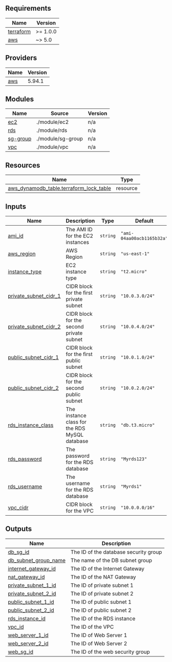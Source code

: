 

<!-- BEGIN_TF_DOCS -->
## Requirements

| Name | Version |
|------|---------|
| <a name="requirement_terraform"></a> [terraform](#requirement\_terraform) | >= 1.0.0 |
| <a name="requirement_aws"></a> [aws](#requirement\_aws) | ~> 5.0 |

## Providers

| Name | Version |
|------|---------|
| <a name="provider_aws"></a> [aws](#provider\_aws) | 5.94.1 |

## Modules

| Name | Source | Version |
|------|--------|---------|
| <a name="module_ec2"></a> [ec2](#module\_ec2) | ./module/ec2 | n/a |
| <a name="module_rds"></a> [rds](#module\_rds) | ./module/rds | n/a |
| <a name="module_sg-group"></a> [sg-group](#module\_sg-group) | ./module/sg-group | n/a |
| <a name="module_vpc"></a> [vpc](#module\_vpc) | ./module/vpc | n/a |

## Resources

| Name | Type |
|------|------|
| [aws_dynamodb_table.terraform_lock_table](https://registry.terraform.io/providers/hashicorp/aws/latest/docs/resources/dynamodb_table) | resource |

## Inputs

| Name | Description | Type | Default | Required |
|------|-------------|------|---------|:--------:|
| <a name="input_ami_id"></a> [ami\_id](#input\_ami\_id) | The AMI ID for the EC2 instances | `string` | `"ami-04aa00acb1165b32a"` | no |
| <a name="input_aws_region"></a> [aws\_region](#input\_aws\_region) | AWS Region | `string` | `"us-east-1"` | no |
| <a name="input_instance_type"></a> [instance\_type](#input\_instance\_type) | EC2 instance type | `string` | `"t2.micro"` | no |
| <a name="input_private_subnet_cidr_1"></a> [private\_subnet\_cidr\_1](#input\_private\_subnet\_cidr\_1) | CIDR block for the first private subnet | `string` | `"10.0.3.0/24"` | no |
| <a name="input_private_subnet_cidr_2"></a> [private\_subnet\_cidr\_2](#input\_private\_subnet\_cidr\_2) | CIDR block for the second private subnet | `string` | `"10.0.4.0/24"` | no |
| <a name="input_public_subnet_cidr_1"></a> [public\_subnet\_cidr\_1](#input\_public\_subnet\_cidr\_1) | CIDR block for the first public subnet | `string` | `"10.0.1.0/24"` | no |
| <a name="input_public_subnet_cidr_2"></a> [public\_subnet\_cidr\_2](#input\_public\_subnet\_cidr\_2) | CIDR block for the second public subnet | `string` | `"10.0.2.0/24"` | no |
| <a name="input_rds_instance_class"></a> [rds\_instance\_class](#input\_rds\_instance\_class) | The instance class for the RDS MySQL database | `string` | `"db.t3.micro"` | no |
| <a name="input_rds_password"></a> [rds\_password](#input\_rds\_password) | The password for the RDS database | `string` | `"Myrds123"` | no |
| <a name="input_rds_username"></a> [rds\_username](#input\_rds\_username) | The username for the RDS database | `string` | `"Myrds1"` | no |
| <a name="input_vpc_cidr"></a> [vpc\_cidr](#input\_vpc\_cidr) | CIDR block for the VPC | `string` | `"10.0.0.0/16"` | no |

## Outputs

| Name | Description |
|------|-------------|
| <a name="output_db_sg_id"></a> [db\_sg\_id](#output\_db\_sg\_id) | The ID of the database security group |
| <a name="output_db_subnet_group_name"></a> [db\_subnet\_group\_name](#output\_db\_subnet\_group\_name) | The name of the DB subnet group |
| <a name="output_internet_gateway_id"></a> [internet\_gateway\_id](#output\_internet\_gateway\_id) | The ID of the Internet Gateway |
| <a name="output_nat_gateway_id"></a> [nat\_gateway\_id](#output\_nat\_gateway\_id) | The ID of the NAT Gateway |
| <a name="output_private_subnet_1_id"></a> [private\_subnet\_1\_id](#output\_private\_subnet\_1\_id) | The ID of private subnet 1 |
| <a name="output_private_subnet_2_id"></a> [private\_subnet\_2\_id](#output\_private\_subnet\_2\_id) | The ID of private subnet 2 |
| <a name="output_public_subnet_1_id"></a> [public\_subnet\_1\_id](#output\_public\_subnet\_1\_id) | The ID of public subnet 1 |
| <a name="output_public_subnet_2_id"></a> [public\_subnet\_2\_id](#output\_public\_subnet\_2\_id) | The ID of public subnet 2 |
| <a name="output_rds_instance_id"></a> [rds\_instance\_id](#output\_rds\_instance\_id) | The ID of the RDS instance |
| <a name="output_vpc_id"></a> [vpc\_id](#output\_vpc\_id) | The ID of the VPC |
| <a name="output_web_server_1_id"></a> [web\_server\_1\_id](#output\_web\_server\_1\_id) | The ID of Web Server 1 |
| <a name="output_web_server_2_id"></a> [web\_server\_2\_id](#output\_web\_server\_2\_id) | The ID of Web Server 2 |
| <a name="output_web_sg_id"></a> [web\_sg\_id](#output\_web\_sg\_id) | The ID of the web security group |
<!-- END_TF_DOCS -->